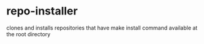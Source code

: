 # repo-installer
clones and installs repositories that have make install command available at the root directory
